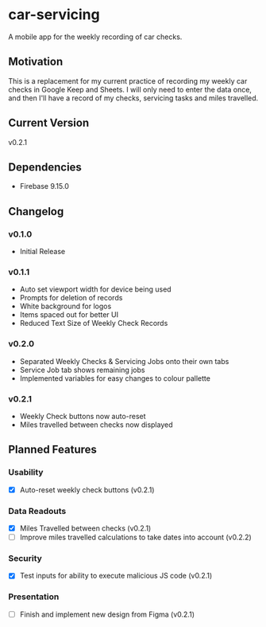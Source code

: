 # car-servicing
A mobile app for the weekly recording of car checks.
## Motivation
This is a replacement for my current practice of recording my weekly car checks in Google Keep and Sheets.  I will only need to enter the data once, and then I'll have a record of my checks, servicing tasks and miles travelled.
## Current Version
v0.2.1
## Dependencies
- Firebase 9.15.0
## Changelog
### v0.1.0
- Initial Release
### v0.1.1
- Auto set viewport width for device being used
- Prompts for deletion of records
- White background for logos
- Items spaced out for better UI
- Reduced Text Size of Weekly Check Records
### v0.2.0
- Separated Weekly Checks & Servicing Jobs onto their own tabs
- Service Job tab shows remaining jobs
- Implemented variables for easy changes to colour pallette
### v0.2.1
- Weekly Check buttons now auto-reset
- Miles travelled between checks now displayed
## Planned Features
### Usability
- [x] Auto-reset weekly check buttons (v0.2.1)
### Data Readouts
- [x] Miles Travelled between checks (v0.2.1)
- [ ] Improve miles travelled calculations to take dates into account (v0.2.2)
### Security
- [x] Test inputs for ability to execute malicious JS code (v0.2.1)
### Presentation
- [ ] Finish and implement new design from Figma (v0.2.1)
